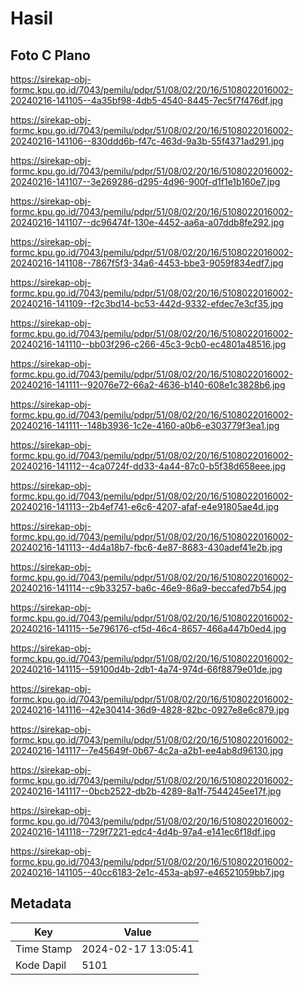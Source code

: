 # Hasil

## Foto C Plano

https://sirekap-obj-formc.kpu.go.id/7043/pemilu/pdpr/51/08/02/20/16/5108022016002-20240216-141105--4a35bf98-4db5-4540-8445-7ec5f7f476df.jpg

https://sirekap-obj-formc.kpu.go.id/7043/pemilu/pdpr/51/08/02/20/16/5108022016002-20240216-141106--830ddd6b-f47c-463d-9a3b-55f4371ad291.jpg

https://sirekap-obj-formc.kpu.go.id/7043/pemilu/pdpr/51/08/02/20/16/5108022016002-20240216-141107--3e269286-d295-4d96-900f-d1f1e1b160e7.jpg

https://sirekap-obj-formc.kpu.go.id/7043/pemilu/pdpr/51/08/02/20/16/5108022016002-20240216-141107--dc96474f-130e-4452-aa6a-a07ddb8fe292.jpg

https://sirekap-obj-formc.kpu.go.id/7043/pemilu/pdpr/51/08/02/20/16/5108022016002-20240216-141108--7867f5f3-34a6-4453-bbe3-9059f834edf7.jpg

https://sirekap-obj-formc.kpu.go.id/7043/pemilu/pdpr/51/08/02/20/16/5108022016002-20240216-141109--f2c3bd14-bc53-442d-9332-efdec7e3cf35.jpg

https://sirekap-obj-formc.kpu.go.id/7043/pemilu/pdpr/51/08/02/20/16/5108022016002-20240216-141110--bb03f296-c266-45c3-9cb0-ec4801a48516.jpg

https://sirekap-obj-formc.kpu.go.id/7043/pemilu/pdpr/51/08/02/20/16/5108022016002-20240216-141111--92076e72-66a2-4636-b140-608e1c3828b6.jpg

https://sirekap-obj-formc.kpu.go.id/7043/pemilu/pdpr/51/08/02/20/16/5108022016002-20240216-141111--148b3936-1c2e-4160-a0b6-e303779f3ea1.jpg

https://sirekap-obj-formc.kpu.go.id/7043/pemilu/pdpr/51/08/02/20/16/5108022016002-20240216-141112--4ca0724f-dd33-4a44-87c0-b5f38d658eee.jpg

https://sirekap-obj-formc.kpu.go.id/7043/pemilu/pdpr/51/08/02/20/16/5108022016002-20240216-141113--2b4ef741-e6c6-4207-afaf-e4e91805ae4d.jpg

https://sirekap-obj-formc.kpu.go.id/7043/pemilu/pdpr/51/08/02/20/16/5108022016002-20240216-141113--4d4a18b7-fbc6-4e87-8683-430adef41e2b.jpg

https://sirekap-obj-formc.kpu.go.id/7043/pemilu/pdpr/51/08/02/20/16/5108022016002-20240216-141114--c9b33257-ba6c-46e9-86a9-beccafed7b54.jpg

https://sirekap-obj-formc.kpu.go.id/7043/pemilu/pdpr/51/08/02/20/16/5108022016002-20240216-141115--5e796176-cf5d-46c4-8657-466a447b0ed4.jpg

https://sirekap-obj-formc.kpu.go.id/7043/pemilu/pdpr/51/08/02/20/16/5108022016002-20240216-141115--59100d4b-2db1-4a74-974d-66f8879e01de.jpg

https://sirekap-obj-formc.kpu.go.id/7043/pemilu/pdpr/51/08/02/20/16/5108022016002-20240216-141116--42e30414-36d9-4828-82bc-0927e8e6c879.jpg

https://sirekap-obj-formc.kpu.go.id/7043/pemilu/pdpr/51/08/02/20/16/5108022016002-20240216-141117--7e45649f-0b67-4c2a-a2b1-ee4ab8d96130.jpg

https://sirekap-obj-formc.kpu.go.id/7043/pemilu/pdpr/51/08/02/20/16/5108022016002-20240216-141117--0bcb2522-db2b-4289-8a1f-7544245ee17f.jpg

https://sirekap-obj-formc.kpu.go.id/7043/pemilu/pdpr/51/08/02/20/16/5108022016002-20240216-141118--729f7221-edc4-4d4b-97a4-e141ec6f18df.jpg

https://sirekap-obj-formc.kpu.go.id/7043/pemilu/pdpr/51/08/02/20/16/5108022016002-20240216-141105--40cc6183-2e1c-453a-ab97-e46521059bb7.jpg


## Metadata

| Key        | Value               |
| ---------- | ------------------- |
| Time Stamp | 2024-02-17 13:05:41 |
| Kode Dapil | 5101                |



